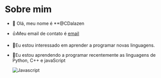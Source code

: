 # Sobre mim
- 👋 Olá, meu nome é **@CDalazen
- 👍Meu email de contato é [email](carlosdalazenprogra@gmail.com)
- 👀Eu estou interessado em aprender a programar novas linguagens.
- 🌱Eu estou aprendendo a programar recentemente as linguagens de Python, C++ e javaScript
 
  ![Javascript](https://img.shields.io/badge/JavaScript-323330?style=for-the-badge&logo=javascript&logoColor=F7DF1E)

